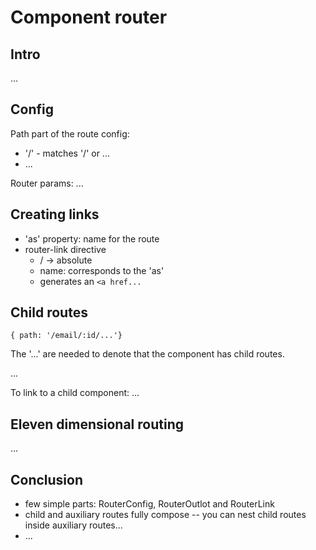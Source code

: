 # Component router

## Intro
...

## Config

Path part of the route config:
* '/' - matches '/' or ...
* ...

Router params:
...

## Creating links
* 'as' property: name for the route
* router-link directive
  * / -> absolute
  * name: corresponds to the 'as'
  * generates an `<a href...`

## Child routes
`{ path: '/email/:id/...'}`

The '...' are needed to denote that the component has child routes.

...

To link to a child component:
...

## Eleven dimensional routing
...

## Conclusion
* few simple parts: RouterConfig, RouterOutlot and RouterLink
* child and auxiliary routes fully compose -- you can nest child routes inside auxiliary routes...
* ...
